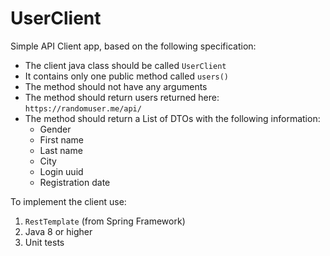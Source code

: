 # UserClient

Simple API Client app, based on the following specification:

* The client java class should be called `UserClient`
* It contains only one public method called `users()`
* The method should not have any arguments
* The method should return users returned here: `https://randomuser.me/api/`
* The method should return a List of DTOs with the following information:
    * Gender
    * First name
    * Last name
    * City
    * Login uuid
    * Registration date

To implement the client use: 
1. `RestTemplate` (from Spring Framework)
2. Java 8 or higher
3. Unit tests
